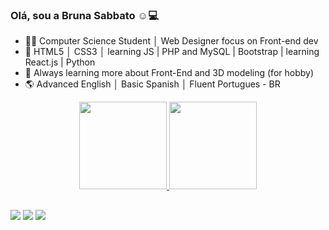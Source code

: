 ### Olá, sou a Bruna Sabbato ☺💻

- 👩‍🎓 Computer Science Student │ Web Designer focus on Front-end dev
- 🧠 HTML5 │ CSS3 │ learning JS | PHP and MySQL | Bootstrap | learning React.js | Python
- 🤔 Always learning more about Front-End and 3D modeling (for hobby)
- 🌎 Advanced English │ Basic Spanish │ Fluent Portugues - BR


<div align="center">
  <a href="https://github.com/BrunaSabbato">
  <img height="140em" src="https://github-readme-stats-sigma-five.vercel.app/api?username=BrunaSabbato&show_icons=true&theme=tokyonight&include_all_commits=true&count_private=true"/>
  <img height="140em" src="https://github-readme-stats-sigma-five.vercel.app/api/top-langs/?username=brunasabbato&layout=compact&langs_count=7&theme=tokyonight"/>  
</div>
  
 ##  

<div> 
    <a href="https://www.linkedin.com/in/bruna-sabbato-b8b0b6199/" target="_blank"><img src="https://img.shields.io/badge/-LinkedIn-%230077B5?style=for-the-badge&logo=linkedin&logoColor=white" target="_blank"></a>  
  <a href="https://www.instagram.com/bruh_sabbato/" target="_blank"><img src="https://img.shields.io/badge/-Instagram-%23E4405F?style=for-the-badge&logo=instagram&logoColor=white" target="_blank"></a>
  <a href = "mailto:brunasabbato@gmail.com"><img src="https://img.shields.io/badge/Gmail-D14836?style=for-the-badge&logo=gmail&logoColor=white" target="_blank"></a>
</div>
